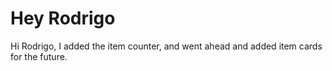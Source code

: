 # Hey Rodrigo
Hi Rodrigo, I added the item counter, and went ahead and added item cards for the future.
